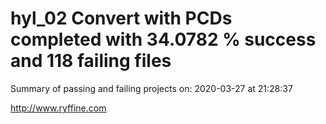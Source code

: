 # hyl_02 Convert with PCDs completed with 34.0782 % success and 118 failing files

Summary of passing and failing projects on: 2020-03-27 at 21:28:37

http://www.ryffine.com

